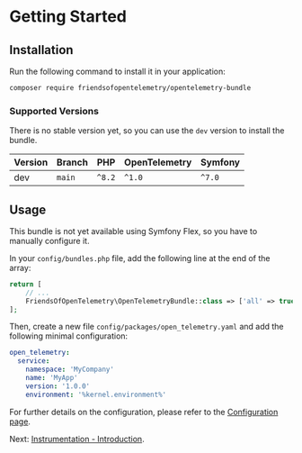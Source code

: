 # Getting Started

## Installation

Run the following command to install it in your application:

```bash
composer require friendsofopentelemetry/opentelemetry-bundle
```

### Supported Versions

There is no stable version yet, so you can use the `dev` version to install the bundle.

| Version | Branch | PHP    | OpenTelemetry | Symfony |
|---------|--------|--------|---------------|---------|
| dev     | `main` | `^8.2` | `^1.0`        | `^7.0`  |

## Usage

This bundle is not yet available using Symfony Flex, so you have to manually configure it.

In your `config/bundles.php` file, add the following line at the end of the array:

```php
return [
    // ...
    FriendsOfOpenTelemetry\OpenTelemetryBundle::class => ['all' => true],
];
```

Then, create a new file `config/packages/open_telemetry.yaml` and add the following minimal configuration:

```yaml
open_telemetry:
  service:
    namespace: 'MyCompany'
    name: 'MyApp'
    version: '1.0.0'
    environment: '%kernel.environment%'
```

For further details on the configuration, please refer to the [Configuration page](/user-guide/configuration.md).

Next: [Instrumentation - Introduction](/instrumentation/introduction.md).
